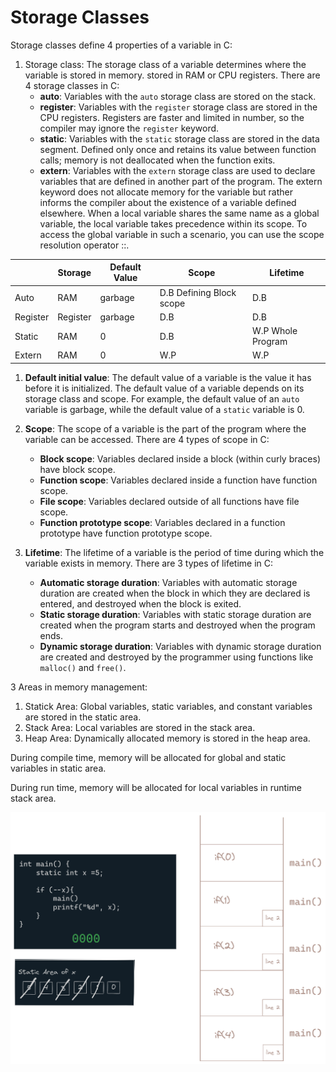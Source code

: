 # Storage Classes

Storage classes define 4 properties of a variable in C:

1. Storage class: The storage class of a variable determines where the variable is stored in memory. stored in RAM or CPU registers.  There are 4 storage classes in C:
    - **auto**: Variables with the `auto` storage class are stored on the stack.
    - **register**: Variables with the `register` storage class are stored in the CPU registers. Registers are faster and limited in number, so the compiler may ignore the `register` keyword.
    - **static**: Variables with the `static` storage class are stored in the data segment. Defined only once and retains its value between function calls; memory is not deallocated when the function exits.
    - **extern**: Variables with the `extern` storage class are used to declare variables that are defined in another part of the program. The extern keyword does not allocate memory for the variable but rather informs the compiler about the existence of a variable defined elsewhere. When a local variable shares the same name as a global variable, the local variable takes precedence within its scope. To access the global variable in such a scenario, you can use the scope resolution operator ::.

|          | Storage  | Default Value | Scope                    | Lifetime            |
| -------- | -------- | ------------- | ------------------------ | ------------------- |
| Auto     | RAM      | garbage       | D.B Defining Block scope | D.B                 |
| Register | Register | garbage       | D.B                      | D.B                 |
| Static   | RAM      | 0             | D.B                      | W.P   Whole Program |
| Extern   | RAM      | 0             | W.P                      | W.P                 |


1. **Default initial value**: The default value of a variable is the value it has before it is initialized. The default value of a variable depends on its storage class and scope. For example, the default value of an `auto` variable is garbage, while the default value of a `static` variable is 0.

2. **Scope**: The scope of a variable is the part of the program where the variable can be accessed. There are 4 types of scope in C:
    - **Block scope**: Variables declared inside a block (within curly braces) have block scope.
    - **Function scope**: Variables declared inside a function have function scope.
    - **File scope**: Variables declared outside of all functions have file scope.
    - **Function prototype scope**: Variables declared in a function prototype have function prototype scope.

3. **Lifetime**: The lifetime of a variable is the period of time during which the variable exists in memory. There are 3 types of lifetime in C:

    - **Automatic storage duration**: Variables with automatic storage duration are created when the block in which they are declared is entered, and destroyed when the block is exited.
    - **Static storage duration**: Variables with static storage duration are created when the program starts and destroyed when the program ends.
    - **Dynamic storage duration**: Variables with dynamic storage duration are created and destroyed by the programmer using functions like `malloc()` and `free()`.

3 Areas in memory management:
1. Statick Area: Global variables, static variables, and constant variables are stored in the static area.
2. Stack Area: Local variables are stored in the stack area.
3. Heap Area: Dynamically allocated memory is stored in the heap area.

During compile time, memory will be allocated for global and static variables in static area.

During run time, memory will be allocated for local variables in runtime stack area.

![static int](image.png)

